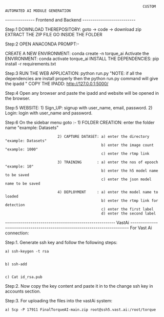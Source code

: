                                                                    CUSTOM AUTOMATED AI MODULE GENERATION

--------------- Frontend and Backend ---------------------------

Step:1 
DOWNLOAD THEREPOSITORY: goto -> code -> download zip
EXTRACT THE ZIP FILE
GO INSIDE THE FOLDER 

Step:2
OPEN ANACONDA PROMPT:-
  
  CREATE A NEW ENVIRONMENT:     conda create -n torque_ai
  Activate the ENVIRONMENT:     conda activate torque_ai
  INSTALL THE DEPENDENCIES:     pip install -r requirements.txt
  
Step:3
RUN THE WEB APPLICATION:        python run.py                "NOTE: if all the dependencies are install properly then the python run.py command will give the ipadd  "
COPY THE IPADD:                 http://127.0.0.1:5000/

Step:4
Open any browser and paste the ipadd and website will be opened in the browser.

Step:5
WEBSITE: 1) Sign_UP:  signup with user_name, email, password.
         2) Login:    login with user_name and password.
         
         
Step:6
On the sidebar menu goto :- 1) FOLDER CREATION: enter the folder name "example: Datasets"

                            2) CAPTURE DATASET: a) enter the directory "example: Datasets"
                                                b) enter the image count "example: 1000"
                                                c) enter the rtmp link
                            
                            3) TRAINING       : a) enter the nos of epooch "example: 10"
                                                b) enter the h5 model name to be saved 
                                                c) enter the json model name to be saved
                                                
                            4) DEPLOYMENT     : a) enter the model name to loaded
                                                b) enter the rtmp link for detection
                                                c) enter the first label 
                                                d) enter the second label


-------------------------------------------------------- VastAi -----------------------------------------------------------------------------
For Vast Ai connection: 

Step:1. Generate ssh key and follow the following steps:
	
	a) ssh-keygen -t rsa


	b) ssh-add


	c) Cat id_rsa.pub


Step:2. Now copy the key content and paste it in to the change ssh key in accounts section. 

Step:3. For uploading the files into the vastAi system:

	a) Scp -P 17911 FinalTorqueAI-main.zip root@ssh5.vast.ai:/root/torque

                                                                   